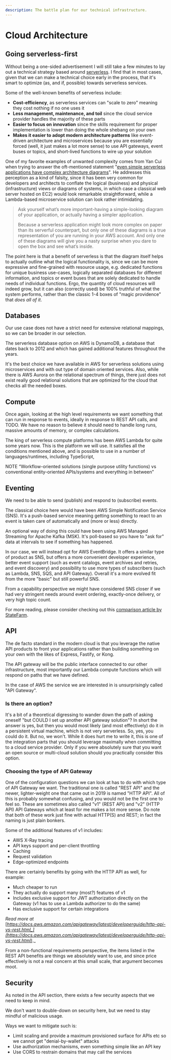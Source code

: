 ```yaml
---
description: The battle plan for our technical infrastructure.
---
```


# Cloud Architecture

## Going serverless-first

Without being a one-sided advertisement I will still take a few minutes to lay out a technical strategy based around [serverless](https://www.ibm.com/cloud/learn/serverless). I find that in most cases, given that we can make a technical choice early in the process, that it's smart to optimize (as, and if, possible) towards serverless services.

Some of the well-known benefits of serverless include:

* **Cost-efficiency**, as serverless services can "scale to zero" meaning they cost nothing if no one uses it
* **Less management, maintenance, and toil** since the cloud service provider handles the majority of these parts
* **Easier to focus on innovation** since the skills requirement for proper implementation is lower than doing the whole shebang on your own
* **Makes it easier to adopt modern architecture patterns** like event-driven architecture and microservices because you are essentially forced (well, it just makes a lot more sense) to use API gateways, event buses or topics, and short-lived functions to wire up your solution

One of my favorite examples of unwanted complexity comes from Yan Cui when trying to answer the oft-mentioned statement "[even simple serverless applications have complex architecture diagrams](https://medium.com/theburningmonk-com/even-simple-serverless-applications-have-complex-architecture-diagrams-so-what-8dc618fd4df6)". He addresses this perception as a kind of falsity, since it has been very common for developers and architects to conflate the logical (business) and physical (infrastructure) views or diagrams of systems, in which case a classical web server hosted on EC2) would look remarkable straightforward, while a Lambda-based microservice solution can look rather intimidating.

> Ask yourself what’s more important-having a simple-looking diagram of your application, or actually having a simpler application.
>
> Because a serverless application might look more complex on paper than its serverful counterpart, but only one of these diagrams is a true representation of you are running in your AWS account. And only one of these diagrams will give you a nasty surprise when you dare to open the box and see what’s inside.

The point here is that a benefit of serverless is that the diagram itself helps to actually outline what the logical functionality is, since we can be more expressive and fine-grained with resource usage, e.g. dedicated functions for unique business use-cases, logically separated databases for different information, and topics or event buses that are solely dedicated to handle needs of individual functions. Ergo, the quantity of cloud resources will indeed grow, but it can also (correctly used) be 100% truthful of what the system performs, rather than the classic 1-4 boxes of "magic providence" that _does all of it_.&#x20;

## Databases

Our use case does not have a strict need for extensive relational mappings, so we can be broader in our selection.

The serverless database option on AWS is DynamoDB, a database that dates back to 2012 and which has gained additional features throughout the years.

It's the best choice we have available in AWS for serverless solutions using microservices and with out type of domain oriented services. Also, while there is AWS Aurora on the relational spectrum of things, there just does not exist really good relational solutions that are optimized for the cloud that checks all the needed boxes.

## Compute

Once again, looking at the high level requirements we want something that can run in response to events, ideally in response to REST API calls, and TODO. We have no reason to believe it should need to handle long runs, massive amounts of memory, or complex calculations.

The king of serverless compute platforms has been AWS Lambda for quite some years now. This is the platform we will use. It satisfies all the conditions mentioned above, and is possible to use in a number of languages/runtimes, including TypeScript,

NOTE  “Workflow-oriented solutions (single purpose utility functions) vs conventional entity-oriented APIs/systems and everything in between”

## Eventing

We need to be able to send (publish) and respond to (subscribe) events.

The classical choice here would have been AWS Simple Notification Service (SNS). It's a push-based service meaning getting something to react to an event is taken care of automatically and (more or less) directly.

An optional way of doing this could have been using AWS Managed Streaming for Apache Kafka (MSK). It's poll-based so you have to "ask for" data at intervals to see if something has happened.

In our case, we will instead opt for AWS EventBridge. It offers a similar type of product as SNS, but offers a more convenient developer experience, better event support (such as event catalogs, event archives and retries, and event discovery) and possibility to use more types of subscribers (such as Lambda, SNS, SQS, and API Gateway). Overall it's a more evolved fit from the more "basic" but still powerful SNS.

From a capability perspective we might have considered SNS closer if we had very stringent needs around event ordering, exactly-once delivery, or very high topic count.

For more reading, please consider checking out this [comparison article by StateFarm](https://engineering.statefarm.com/blog/comparison-of-aws-services-for-event-driven-architecture/).

## API

The de facto standard in the modern cloud is that you leverage the native API products to front your applications rather than building something on your own with the likes of Express, Fastify, or Kong.

The API gateway will be the public interface connected to our other infrastructure, most importantly our Lambda compute functions which will respond on paths that we have defined.

In the case of AWS the service we are interested in is unsurprisingly called "API Gateway".

### Is there an option?

It's a bit of a theoretical digressing to wander down the path of asking oneself "but COULD I set up another API gateway solution"? In short the answer is yes, but then you would most likely (and most effectively) do it in a persistent virtual machine, which is not very serverless. So, yes, you could do it. But no, we won't. While it does hurt me to write it, this is one of the integration parts that you should leverage maximally when committing to a cloud service provider. Only if you were absolutely sure that you want an open source or multi-cloud solution should you practically consider this option.

### Choosing the type of API Gateway

One of the configuration questions we can look at has to do with which type of API Gateway we want. The traditional one is called "REST API" and the newer, lighter-weight one that came out in 2019 is named "HTTP API". All of this is probably somewhat confusing, and you would not be the first one to feel so. These are sometimes also called "v1" (REST API) and "v2" (HTTP API) API Gateways which at least for me makes a lot more sense. Do note that both of these work just fine with actual HTTP(S) and REST; in fact the naming is just plain bonkers.

Some of the additional features of v1 includes:

* AWS X-Ray tracing
* API keys support and per-client throttling
* Caching
* Request validation
* Edge-optimized endpoints

There are certainly benefits by going with the HTTP API as well, for example:

* Much cheaper to run
* They actually do support many (most?) features of v1
* Includes exclusive support for JWT authorization directly on the Gateway (v1 has to use a Lambda authorizer to do the same)
* Has exclusive support for certain integrations

_Read more at_ [_https://docs.aws.amazon.com/apigateway/latest/developerguide/http-api-vs-rest.html_](https://docs.aws.amazon.com/apigateway/latest/developerguide/http-api-vs-rest.html)_._

From a non-functional requirements perspective, the items listed in the REST API benefits are things we absolutely want to use, and since price effectively is not a real concern at this small scale, that argument becomes moot.

## Security

As noted in the API section, there exists a few security aspects that we need to keep in mind.

We don't want to double-down on security here, but we need to stay mindful of malicious usage.

Ways we want to mitigate such is:

* Limit scaling and provide a maximum provisioned surface for APIs etc so we cannot get "denial-by-wallet" attacks
* Use authorization mechanisms, even something simple like an API key
* Use CORS to restrain domains that may call the services
